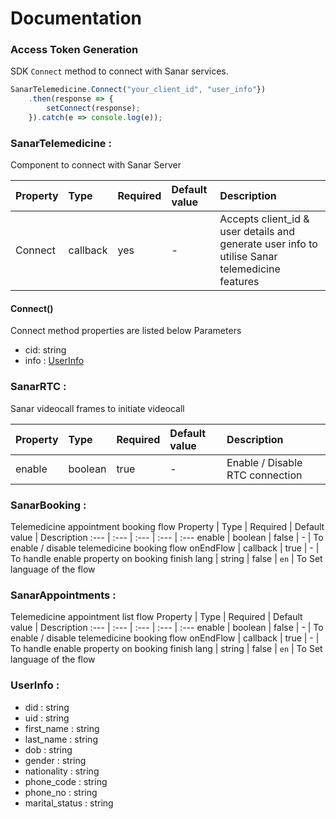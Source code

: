 # Documentation

### Access Token Generation
SDK `Connect` method to connect with Sanar services.

```javascript
SanarTelemedicine.Connect("your_client_id", "user_info"})
    .then(response => {
        setConnect(response);
    }).catch(e => console.log(e));
```


### SanarTelemedicine : 
Component to connect with Sanar Server

Property | Type | Required | Default value | Description
:--- | :--- | :--- | :--- | :---
Connect | callback | yes | - | Accepts client_id & user details and generate user info to utilise Sanar telemedicine features


#### Connect()
Connect method properties are listed below 
Parameters

- cid: string
- info : [UserInfo](https://github.com/PracticePixel/sanar-telemedicine-sdk/tree/master/doc#userinfo-)

### SanarRTC : 
Sanar videocall frames to initiate videocall

Property | Type | Required | Default value | Description
:--- | :--- | :--- | :--- | :---
enable | boolean | true | - | Enable / Disable RTC connection

### SanarBooking :
Telemedicine appointment booking flow
Property | Type | Required | Default value | Description
:--- | :--- | :--- | :--- | :---
enable | boolean | false | - | To enable / disable telemedicine booking flow
onEndFlow | callback | true | - | To handle enable property on booking finish
lang | string | false | `en` | To Set language of the flow


### SanarAppointments :
Telemedicine appointment list flow
Property | Type | Required | Default value | Description
:--- | :--- | :--- | :--- | :---
enable | boolean | false | - | To enable / disable telemedicine booking flow
onEndFlow | callback | true | - | To handle enable property on booking finish
lang | string | false | `en` | To Set language of the flow


### UserInfo :
- did : string 
- uid : string 
- first_name : string
- last_name : string 
- dob : string 
- gender : string 
- nationality : string
- phone_code : string 
- phone_no : string
- marital_status : string


